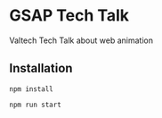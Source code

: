 # GSAP Tech Talk

Valtech Tech Talk about web animation

## Installation
`npm install`

`npm run start`
